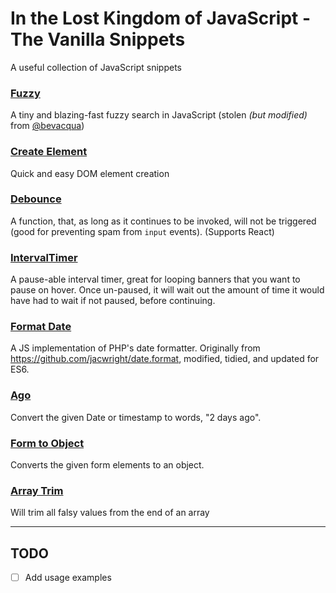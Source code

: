 # In the Lost Kingdom of JavaScript - The Vanilla Snippets
A useful collection of JavaScript snippets

### [Fuzzy](fuzzy.js)
A tiny and blazing-fast fuzzy search in JavaScript (stolen *(but modified)* from [@bevacqua](https://github.com/bevacqua/fuzzysearch))

### [Create Element](createElement.js)
Quick and easy DOM element creation

### [Debounce](debounce.js)
A function, that, as long as it continues to be invoked, will not be triggered (good for preventing spam from `input` events). (Supports React)

### [IntervalTimer](IntervalTimer.js)
A pause-able interval timer, great for looping banners that you want to pause on hover. Once un-paused, it will wait out the amount of time it would have had to wait if not paused, before continuing.

### [Format Date](formatDate.js)
A JS implementation of PHP's date formatter. Originally from https://github.com/jacwright/date.format, modified, tidied, and updated for ES6.

### [Ago](ago.js)
Convert the given Date or timestamp to words, "2 days ago".

### [Form to Object](formToObj.js)
Converts the given form elements to an object.

### [Array Trim](arrayTrim.js)
Will trim all falsy values from the end of an array

---

## TODO
- [ ] Add usage examples
